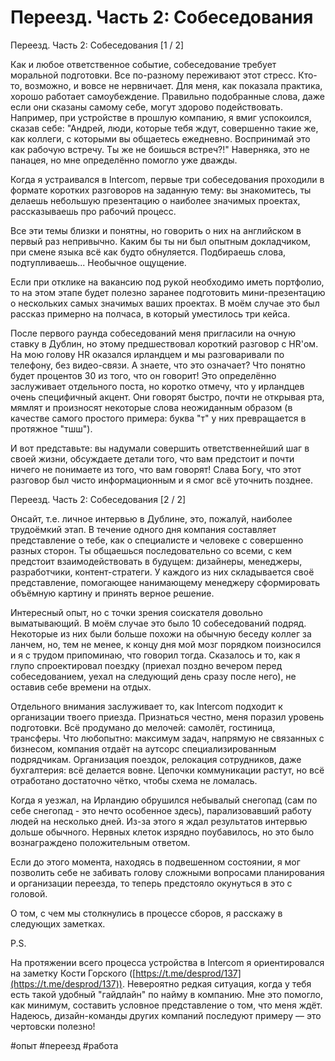 # Переезд. Часть 2: Собеседования

Переезд. Часть 2: Собеседования [1 / 2]

Как и любое ответственное событие, собеседование требует моральной подготовки. Все по-разному переживают этот стресс. Кто-то, возможно, и вовсе не нервничает. Для меня, как показала практика, хорошо работает самоубеждение. Правильно подобранные слова, даже если они сказаны самому себе, могут здорово подействовать. Например, при устройстве в прошлую компанию, я вмиг успокоился, сказав себе: "Андрей, люди, которые тебя ждут, совершенно такие же, как коллеги, с которыми вы общаетесь ежедневно. Воспринимай это как рабочую встречу. Ты же не боишься встреч?!" Наверняка, это не панацея, но мне определённо помогло уже дважды.

Когда я устраивался в Intercom, первые три собеседования проходили в формате коротких разговоров на заданную тему: вы знакомитесь, ты делаешь небольшую презентацию о наиболее значимых проектах, рассказываешь про рабочий процесс.

Все эти темы близки и понятны, но говорить о них на английском в первый раз непривычно. Каким бы ты ни был опытным докладчиком, при смене языка всё как будто обнуляется. Подбираешь слова, подтупливаешь... Необычное ощущение.

Если при отклике на вакансию под рукой необходимо иметь портфолио, то на этом этапе будет полезно заранее подготовить мини-презентацию о нескольких самых значимых ваших проектах. В моём случае это был рассказ примерно на полчаса, в который уместилось три кейса.

После первого раунда собеседований меня пригласили на очную ставку в Дублин, но этому предшествовал короткий разговор с HR'ом. На мою голову HR оказался ирландцем и мы разговаривали по телефону, без видео-связи. А знаете, что это означает? Что понятно будет процентов 30 из того, что он говорит! Это определённо  заслуживает отдельного поста, но коротко отмечу, что у ирландцев очень специфичный акцент. Они говорят быстро, почти не открывая рта, мямлят и произносят некоторые слова неожиданным образом (в качестве самого простого примера: буква "т" у них превращается в протяжное "тшш").

И вот представьте: вы надумали совершить ответственнейший шаг в своей жизни, обсуждаете детали того, что вам предстоит и почти ничего не понимаете из того, что вам говорят! Слава Богу, что этот разговор был чисто информационным и я смог всё уточнить позднее.

Переезд. Часть 2: Собеседования [2 / 2]

Онсайт, т.е. личное интервью в Дублине, это, пожалуй, наиболее трудоёмкий этап. В течение одного дня компания составляет представление о тебе, как о специалисте и человеке с совершенно разных сторон. Ты общаешься последовательно со всеми, с кем предстоит взаимодействовать в будущем: дизайнеры, менеджеры, разработчики, контент-стратеги. У каждого из них складывается своё представление, помогающее нанимающему менеджеру сформировать объёмную картину и принять верное решение.

Интересный опыт, но с точки зрения соискателя довольно выматывающий. В моём случае это было 10 собеседований подряд. Некоторые из них были больше похожи на обычную беседу коллег за ланчем, но, тем не менее, к концу дня мой мозг порядком поизносился и я с трудом припоминаю, что говорил тогда. Сказалось и то, как я глупо спроектировал поездку (приехал поздно вечером перед собеседованием, уехал на следующий день сразу после него), не оставив себе времени на отдых.

Отдельного внимания заслуживает то, как Intercom подходит к организации твоего приезда. Признаться честно, меня поразил уровень подготовки. Всё продумано до мелочей: самолёт, гостиница, трансферы. Что любопытно: максимум задач, напрямую не связанных с бизнесом, компания отдаёт на аутсорс специализированным подрядчикам. Организация поездок, релокация сотрудников, даже бухгалтерия: всё делается вовне. Цепочки коммуникации растут, но всё отработано достаточно чётко, чтобы схема не ломалась.

Когда я уезжал, на Ирландию обрушился небывалый снегопад (сам по себе снегопад - это нечто особенное здесь), парализовавший работу людей на несколько дней. Из-за этого я ждал результатов интервью дольше обычного. Нервных клеток изрядно поубавилось, но это было вознаграждено положительным ответом.

Если до этого момента, находясь в подвешенном состоянии, я мог позволить себе не забивать голову сложными вопросами планирования и организации переезда, то теперь предстояло окунуться в это с головой.

О том, с чем мы столкнулись в процессе сборов, я расскажу в следующих заметках. 
  

P.S.

На протяжении всего процесса устройства в Intercom я ориентировался на заметку Кости Горского ([https://t.me/desprod/137](https://t.me/desprod/137)). Невероятно редкая ситуация, когда у тебя есть такой удобный "гайдлайн" по найму в компанию. Мне это помогло, как минимум, составить условное представление о том, что меня ждёт. Надеюсь, дизайн-команды других компаний последуют примеру — это чертовски полезно!

#опыт #переезд #работа